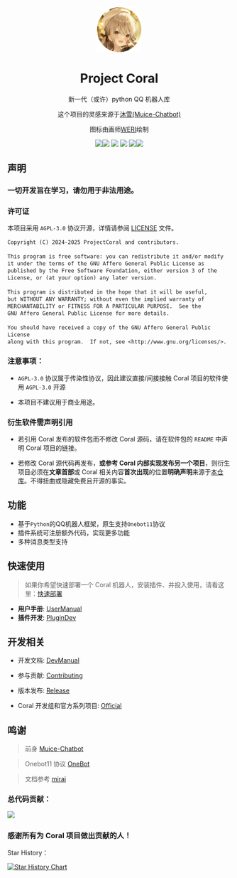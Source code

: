 <div align="center">
    <div>
        <img src="./docs/coral.png" alt="logo" style="width: 20%; height: auto;">
    </div>
<h1>Project Coral</h1>

新一代（或许）python QQ 机器人库

这个项目的灵感来源于<a href = "https://github.com/Moemu/Muice-Chatbot">沐雪(Muice-Chatbot)</a>

图标由画师<a href = "https://www.pixiv.net/users/20728711">WERI</a>绘制

![](https://shields.io/github/stars/ProjectCoral/Coral.svg)![](https://img.shields.io/github/forks/ProjectCoral/Coral.svg) ![](https://img.shields.io/github/tag/ProjectCoral/Coral.svg) ![](https://img.shields.io/github/release/ProjectCoral/Coral.svg) ![](https://img.shields.io/github/issues/ProjectCoral/Coral.svg)![](https://img.shields.io/badge/Python-3.10-blue)

</div>


## 声明

### 一切开发旨在学习，请勿用于非法用途。

### 许可证

本项目采用 `AGPL-3.0` 协议开源，详情请参阅 [LICENSE](https://github.com/ProjectCoral/Coral/blob/main/LICENSE) 文件。

    Copyright (C) 2024-2025 ProjectCoral and contributors.

    This program is free software: you can redistribute it and/or modify
    it under the terms of the GNU Affero General Public License as
    published by the Free Software Foundation, either version 3 of the
    License, or (at your option) any later version.

    This program is distributed in the hope that it will be useful,
    but WITHOUT ANY WARRANTY; without even the implied warranty of
    MERCHANTABILITY or FITNESS FOR A PARTICULAR PURPOSE.  See the
    GNU Affero General Public License for more details.

    You should have received a copy of the GNU Affero General Public License
    along with this program.  If not, see <http://www.gnu.org/licenses/>.

### 注意事项：

- `AGPL-3.0` 协议属于传染性协议，因此建议直接/间接接触 Coral 项目的软件使用 `AGPL-3.0` 开源

- 本项目不建议用于商业用途。

### 衍生软件需声明引用

- 若引用 Coral 发布的软件包而不修改 Coral 源码，请在软件包的 `README` 中声明 Coral 项目的链接。

- 若修改 Coral 源代码再发布，**或参考 Coral 内部实现发布另一个项目**，则衍生项目必须在**文章首部**或 Coral 相关内容**首次出现**的位置**明确声明**来源于[本仓库](https://github.com/ProjectCoral/Coral)。不得扭曲或隐藏免费且开源的事实。

## 功能

* 基于`Python`的QQ机器人框架，原生支持`Onebot11`协议
* 插件系统可注册额外代码，实现更多功能
* 多种消息类型支持

## 快速使用

> 如果你希望快速部署一个 Coral 机器人，安装插件、并投入使用，请看这里：[快速部署](docs/QuickStart.md)
- **用户手册**: [UserManual](docs/UserManual.md)
- **插件开发**: [PluginDev](docs/PluginDev.md)

## 开发相关

- 开发文档: [DevManual](docs/DevManual.md)
- 参与贡献: [Contributing](docs/CONTRIBUTING.md)
- 版本发布: [Release](https://github.com/ProjectCoral/Coral/releases)

- Coral 开发组和官方系列项目: [Official](https://github.com/ProjectCoral)

## 鸣谢

> 前身 [Muice-Chatbot](https://github.com/Moemu/Muice-Chatbot)

> Onebot11 协议 [OneBot](https://github.com/howmanybots/onebot)

> 文档参考 [mirai](https://github.com/mamoe/mirai)

### 总代码贡献：

<a href="https://github.com/ProjectCoral/Coral/contributors">
    <img src="https://contrib.rocks/image?repo=ProjectCoral/Coral" />
</a>

### 感谢所有为 Coral 项目做出贡献的人！

Star History：

[![Star History Chart](https://api.star-history.com/svg?repos=ProjectCoral/Coral&type=Date)](https://star-history.com/#ProjectCoral/Coral&Date)
